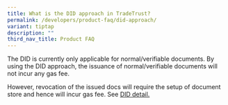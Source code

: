 ```yaml
---
title: What is the DID approach in TradeTrust?
permalink: /developers/product-faq/did-approach/
variant: tiptap
description: ""
third_nav_title: Product FAQ
---
```

<p>The DID is currently only applicable for normal/verifiable documents.
By using the DID approach, the issuance of normal/verifiable documents
will not incur any gas fee.</p>
<p>However, revocation of the issued docs will require the setup of document
store and hence will incur gas fee. See <a href="https://docs.tradetrust.io/docs/advanced/aws-kms/did-sign-demo" rel="noopener noreferrer nofollow" target="_blank">DID detail.</a>
</p>